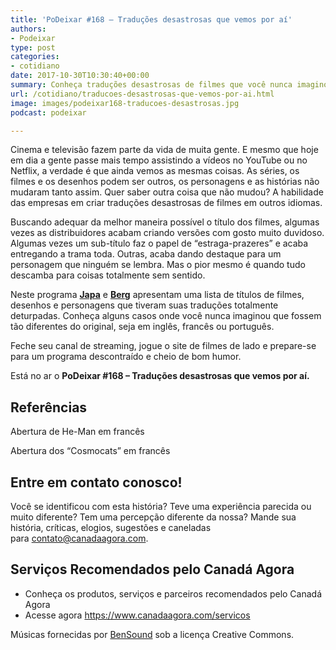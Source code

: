 ```yaml
---
title: 'PoDeixar #168 – Traduções desastrosas que vemos por aí'
authors:
- Podeixar
type: post
categories:
- cotidiano
date: 2017-10-30T10:30:40+00:00
summary: Conheça traduções desastrosas de filmes que você nunca imaginou que fossem tão diferentes do original, seja em inglês, francês ou português.
url: /cotidiano/traducoes-desastrosas-que-vemos-por-ai.html
image: images/podeixar168-traducoes-desastrosas.jpg
podcast: podeixar

---
```

Cinema e televisão fazem parte da vida de muita gente. E mesmo que hoje em dia a gente passe mais tempo assistindo a vídeos no YouTube ou no Netflix, a verdade é que ainda vemos as mesmas coisas. As séries, os filmes e os desenhos podem ser outros, os personagens e as histórias não mudaram tanto assim. Quer saber outra coisa que não mudou? A habilidade das empresas em criar traduções desastrosas de filmes em outros idiomas.

Buscando adequar da melhor maneira possível o título dos filmes, algumas vezes as distribuidores acabam criando versões com gosto muito duvidoso. Algumas vezes um sub-título faz o papel de &#8220;estraga-prazeres&#8221; e acaba entregando a trama toda. Outras, acaba dando destaque para um personagem que ninguém se lembra. Mas o pior mesmo é quando tudo descamba para coisas totalmente sem sentido.

Neste programa [**Japa**][1] e [**Berg**][2] apresentam uma lista de títulos de filmes, desenhos e personagens que tiveram suas traduções totalmente deturpadas. Conheça alguns casos onde você nunca imaginou que fossem tão diferentes do original, seja em inglês, francês ou português.

Feche seu canal de streaming, jogue o site de filmes de lado e prepare-se para um programa descontraído e cheio de bom humor.

Está no ar o **PoDeixar #168 &#8211; Traduções desastrosas que vemos por aí.**



## Referências

Abertura de He-Man em francês

<span class="embed-youtube" style="text-align:center; display: block;"></span>

Abertura dos &#8220;Cosmocats&#8221; em francês

<span class="embed-youtube" style="text-align:center; display: block;"></span>

## Entre em contato conosco!

Você se identificou com esta história? Teve uma experiência parecida ou muito diferente? Tem uma percepção diferente da nossa? Mande sua história, críticas, elogios, sugestões e caneladas para <contato@canadaagora.com>.

## Serviços Recomendados pelo Canadá Agora

  * Conheça os produtos, serviços e parceiros recomendados pelo Canadá Agora
  * Acesse agora <https://www.canadaagora.com/servicos>

Músicas fornecidas por <a href="http://www.bensound.com/" target="_blank" rel="noopener noreferrer">BenSound</a> sob a licença Creative Commons.

 [1]: https://www.canadaagora.com/japa
 [2]: https://www.canadaagora.com/berg